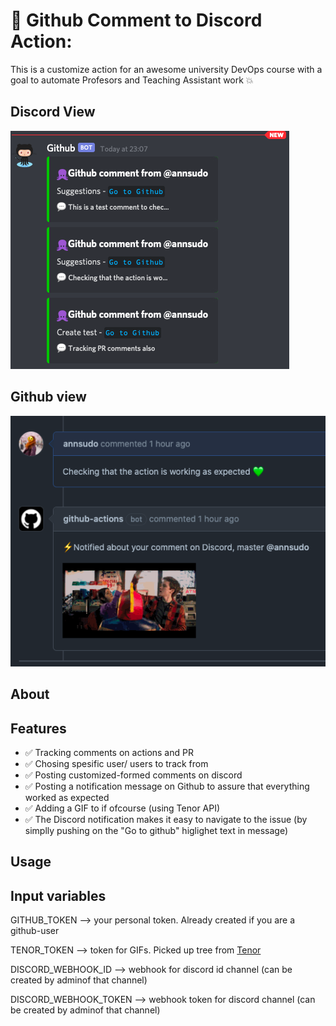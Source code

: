 # 🚀  Github Comment to Discord Action: 

This is a customize action for an awesome university DevOps course with a goal to automate Profesors and Teaching Assistant work 💥
 
## Discord View 
 ![Disord view](/Screenshots/Discord.png)
## Github view 
 ![Github view](/Screenshots/Github.png)



## About

## Features
- ✅  Tracking comments on actions and PR 
- ✅  Chosing spesific user/ users to track from
- ✅  Posting customized-formed comments on discord
- ✅  Posting a notification message on Github to assure that everything worked as expected
- ✅  Adding a GIF to if ofcourse (using Tenor API)
- ✅  The Discord notification makes it easy to navigate to the issue (by simplly pushing on the "Go to github" higlighet text in message)


## Usage

## Input variables
GITHUB_TOKEN --> your personal token. Already created if you are a github-user

TENOR_TOKEN --> token for GIFs. Picked up tree from [Tenor](https://tenor.com/)

DISCORD_WEBHOOK_ID --> webhook for discord id channel (can be created by adminof that channel)

DISCORD_WEBHOOK_TOKEN --> webhook token for discord channel (can be created by adminof that channel)

